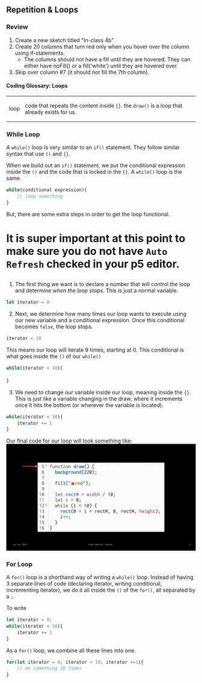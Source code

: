 
## Repetition & Loops

### Review

1. Create a new sketch titled "In-class 4b"
2. Create 20 columns that turn red only when you hover over the column using if-statements.
    * The columns should not have a fill until they are hovered. They can either have noFill() or a fill('white') until they are hovered over.
3. Skip over column #7 (it should not fill the 7th column).

#### Coding Glossary: Loops

<table>
<tbody>
<tr><td>loop</td><td>

code that repeats the content inside `{}`. the `draw()` is a loop that already exists for us.

</td></tr>
</tbody>
</table>

### While Loop

A `while()` loop is very similar to an `if()` statement. They follow similar syntax that use `()` and `{}`.

When we build out an `if()` statement, we put the conditional expression inside the `()` and the code that is locked in the `{}`. A `while()` loop is the same.

```js
while(conditional expression){
    // loop something
}
```

But, there are some extra steps in order to get the loop functional.

<h1> 

It is super important at this point to make sure you do not have `Auto Refresh` checked in your p5 editor.
 </h1>

1. The first thing we want is to declare a number that will control the loop and determine *when the loop stops*. This is just a normal variable.
```js
let iterator = 0
```
2. Next, we determine how many times our loop wants to execute using our new variable and a conditional expression. Once this conditional becomes `false`, the loop stops.
```js
iterator < 10
```
This means our loop will iterate 9 times, starting at 0. This conditional is what goes inside the `()` of our `while()`
```js
while(iterator < 10){

}
```
3. We need to change our variable inside our loop, meaning inside the `{}`. This is just like a variable changing in the draw, where it increments once it hits the bottom (or wherever the variable is located).
```js
while(iterator < 10){
    iterator += 1
}
```
Our final code for our loop will look something like:
![loop](images/week_04/loop.gif)

### For Loop

A `for()` loop is a shorthand way of writing a `while()` loop. Instead of having 3 separate lines of code (declaring iterator, writing conditional, incrementing iterator), we do it all inside the `()` of the `for()`, all separated by a `;`.

To write 
```js
let iterator = 0;
while(iterator < 10){
    iterator += 1
}
```
As a `for()` loop, we combine all these lines into one.
```js
for(let iterator = 0; iterator < 10; iterator +=1){
    // do something 10 times
}
```